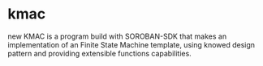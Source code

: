 # kmac
new KMAC is a program build with SOROBAN-SDK that makes an  implementation of an Finite State Machine template,  using knowed design pattern and providing extensible functions capabilities.
